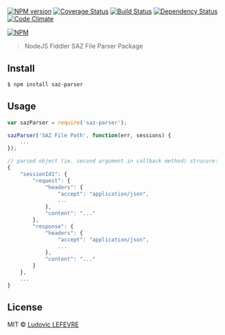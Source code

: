 #  
[![NPM version][npm-image]][npm-url]
[![Coverage Status](https://coveralls.io/repos/ludoviclefevre/node-saz-parser/badge.svg)](https://coveralls.io/r/ludoviclefevre/node-saz-parser)
[![Build Status][travis-image]][travis-url]
[![Dependency Status][daviddm-url]][daviddm-image]
[![Code Climate](https://codeclimate.com/github/ludoviclefevre/node-saz-parser/badges/gpa.svg)](https://codeclimate.com/github/ludoviclefevre/node-saz-parser)

[![NPM](https://nodei.co/npm/saz-parser.png)](https://nodei.co/npm/saz-parser/)

> NodeJS Fiddler SAZ File Parser Package


## Install

```sh
$ npm install saz-parser
```


## Usage

```js
var sazParser = require('saz-parser');

sazParser('SAZ File Path', function(err, sessions) {
	...
});

// parsed object (ie. second argument in callback method) strucure:
{
	"sessionId1": {
		"request": {
			"headers": {
				"accept": "application/json",
				...
			},
			"content": "..."
		},
		"response": {
			"headers": {
				"accept": "application/json",
				...
			},
			"content": "..."
		}
	},
	...
}
```


## License

MIT © [Ludovic LEFEVRE](http://www.ludoviclefevre.fr)


[npm-url]: https://npmjs.org/package/saz-parser
[npm-image]: https://badge.fury.io/js/saz-parser.svg
[travis-url]: https://travis-ci.org/ludoviclefevre/node-saz-parser
[travis-image]: https://travis-ci.org/ludoviclefevre/node-saz-parser.svg?branch=master
[daviddm-url]: https://david-dm.org/ludoviclefevre/node-saz-parser.svg?theme=shields.io
[daviddm-image]: https://david-dm.org/ludoviclefevre/node-saz-parser
